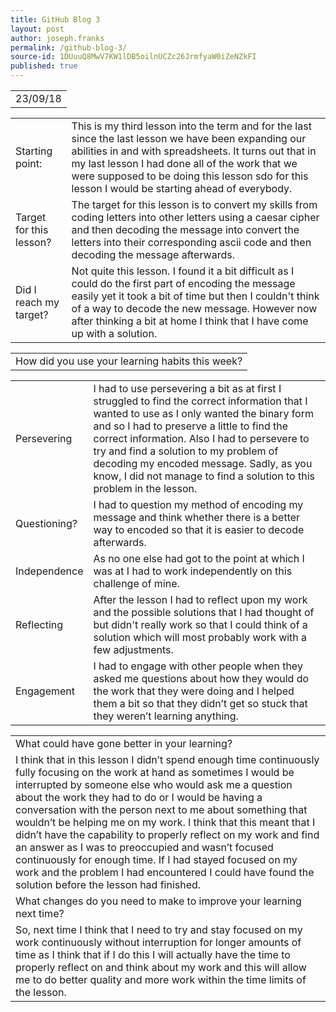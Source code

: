 ```yaml
---
title: GitHub Blog 3
layout: post
author: joseph.franks
permalink: /github-blog-3/
source-id: 1DUuuQ8MwV7KW1lDB5oilnUCZc26JrmfyaW0iZeNZkFI
published: true
---
```

<table class = "that-annoying-date-table">
  <tr>
    <td>23/09/18</td>
  </tr>
</table>    

<table class = "super-awesome-table">
  <tr>
    <td>Starting point:</td>
    <td>This is my third lesson into the term and for the last since the last lesson we have been expanding our abilities in and with spreadsheets. It turns out that in my last lesson I had done all of the work that we were supposed to be doing this lesson sdo for this lesson I would be starting ahead of everybody. </td>
  </tr>
  <tr>
    <td>Target for this lesson?</td>
    <td>The target for this lesson is to convert my skills from coding letters into other letters using a caesar cipher and then decoding the message into convert the letters into their corresponding ascii code and then decoding the message afterwards.</td>
  </tr>
  <tr>
    <td>Did I reach my target? </td>
    <td>Not quite this lesson. I found it a bit difficult as I could do the first part of encoding the message easily yet it took a bit of time but then I couldn't think of a way to decode the new message. However now after thinking a bit at home I think that I have come up with a solution.</td>
  </tr>
</table>


<table class = "main-table">
  <tr>
    <td>How did you use your learning habits this week?</td>
  </tr>
</table>

<table class = "super-awesome-table">
  <tr>
    <td>Persevering</td>
    <td>I had to use persevering a bit as at first I struggled to find the correct information that I wanted to use as I only wanted the binary form and so I had to preserve a little to find the correct information. Also I had to persevere to try and find a solution to my problem of decoding my encoded message. Sadly, as you know, I did not manage to find a solution to this problem in the lesson.</td>
  </tr>
  <tr>
    <td>Questioning?</td>
    <td>I had to question my method of encoding my message and think whether there is a better way to encoded so that it is easier to decode afterwards.</td>
  </tr>
  <tr>
    <td>Independence</td>
    <td>As no one else had got to the point at which I was at I had to work independently on this challenge of mine.</td>
  </tr>
  <tr>
    <td>Reflecting</td>
    <td>After the lesson I had to reflect upon my work and the possible solutions that I had thought of but didn't really work so that I could think of a solution which will most probably work with a few adjustments.</td>
  </tr>
  <tr>
    <td>Engagement</td>
    <td>I had to engage with other people when they asked me questions about how they would do the work that they were doing and I helped them a bit so that they didn’t get so stuck that they weren’t learning anything.</td>
  </tr>
</table>

<table class = "main-table">    
  <tr>
    <td>What could have gone better in your learning?</td>
  </tr>
  <tr>
    <td>I think that in this lesson I didn’t spend enough time continuously fully focusing on the work at hand as sometimes I would be interrupted by someone else who would ask me a question about the work they had to do or I would be having a conversation with the person next to me about something that wouldn’t be helping me on my work. I think that this meant that I didn’t have the capability to properly reflect on my work and find an answer as I was to preoccupied and wasn’t focused continuously for enough time. If I had stayed focused on my work  and the problem I had encountered I could have found the solution before the lesson had finished.</td>
  </tr>  
  <tr>
    <td>What changes do you need to make to improve your learning next time?</td>
  </tr>
  <tr>
    <td>So, next time I think that I need to try and stay focused on my work continuously without interruption for longer amounts of time as I think that if I do this I will actually have the time to properly reflect on and think about my work and this will allow me to do better quality and more work within the time limits of the lesson. </td>
  </tr>
</table>


